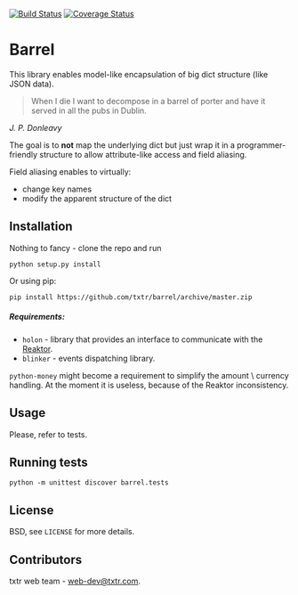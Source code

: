 [![Build Status](https://travis-ci.org/txtr/barrel.svg?branch=master)](https://travis-ci.org/qur2/barrel)
[![Coverage Status](https://coveralls.io/repos/txtr/barrel/badge.png?branch=master)](https://coveralls.io/r/qur2/barrel?branch=master)

# Barrel

This library enables model-like encapsulation of big dict structure (like JSON data).

>When I die I want to decompose in a barrel of porter and have it served in all the pubs in Dublin.

_J. P. Donleavy_

The goal is to __not__ map the underlying dict but just wrap it in a programmer-friendly structure
to allow attribute-like access and field aliasing.

Field aliasing enables to virtually:

* change key names
* modify the apparent structure of the dict

## Installation

Nothing to fancy - clone the repo and run
```
python setup.py install
```
Or using pip:

```
pip install https://github.com/txtr/barrel/archive/master.zip
```

##### Requirements:

* `holon` - library that provides an interface to communicate with the [Reaktor](http://txtr.com/reaktor/api/).
* `blinker` - events dispatching library.

`python-money` might become a requirement to simplify the amount \ currency handling.
At the moment it is useless, because of the Reaktor inconsistency.

## Usage

Please, refer to tests.

## Running tests

```
python -m unittest discover barrel.tests
```

## License

BSD, see `LICENSE` for more details.

## Contributors

txtr web team - [web-dev@txtr.com](mailto:web-dev@txtr.com).
